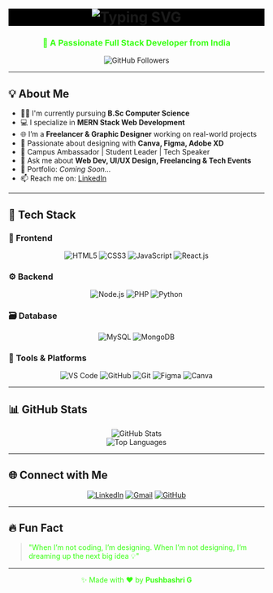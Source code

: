 
<h1 align="center" style="background-color:black;">
  <img src="https://readme-typing-svg.herokuapp.com?font=Fira+Code&size=36&duration=3000&pause=500&color=39FF14&center=true&vCenter=true&width=1000&lines=Hi+%F0%9F%91%8B%2C+I'm+Pushbashri+G.;Full+Stack+Developer;MERN+Stack+Enthusiast;Freelancer+%7C+Graphic+Designer;AI+Learner+%7C+Cloud+Explorer" alt="Typing SVG" />
</h1>

<h3 align="center" style="color:#39FF14;">🚀 A Passionate Full Stack Developer from India</h3>

<p align="center">
  <img src="https://img.shields.io/github/followers/shrig0620?label=Followers&style=social" alt="GitHub Followers"/>
</p>

---

## 💡 About Me

- 👩‍🎓 I'm currently pursuing **B.Sc Computer Science**
- 💻 I specialize in **MERN Stack Web Development**
- 🌐 I’m a **Freelancer & Graphic Designer** working on real-world projects
- 🎨 Passionate about designing with **Canva, Figma, Adobe XD**
- 🏅 Campus Ambassador | Student Leader | Tech Speaker
- 💬 Ask me about **Web Dev, UI/UX Design, Freelancing & Tech Events**
- 🔗 Portfolio: *Coming Soon...*
- 📫 Reach me on: [LinkedIn](https://www.linkedin.com/in/pushba-shri-g/)

---

## 🚀 Tech Stack

### 🧩 Frontend
<p align="center">
  <img src="https://img.icons8.com/color/48/html-5.png" title="HTML5"/>
  <img src="https://img.icons8.com/color/48/css3.png" title="CSS3"/>
  <img src="https://img.icons8.com/color/48/javascript--v1.png" title="JavaScript"/>
  <img src="https://img.icons8.com/ultraviolet/40/react--v1.png" title="React.js"/>
</p>

### ⚙️ Backend
<p align="center">
  <img src="https://img.icons8.com/color/48/nodejs.png" title="Node.js"/>
  <img src="https://img.icons8.com/offices/40/php-logo.png" title="PHP"/>
  <img src="https://img.icons8.com/color/48/python.png" title="Python"/>
</p>

### 🗃️ Database
<p align="center">
  <img src="https://img.icons8.com/color/48/mysql-logo.png" title="MySQL"/>
  <img src="https://img.icons8.com/color/48/mongodb.png" title="MongoDB"/>
</p>

### 🧰 Tools & Platforms
<p align="center">
  <img src="https://img.icons8.com/color/48/visual-studio-code-2019.png" title="VS Code"/>
  <img src="https://img.icons8.com/color/48/github--v1.png" title="GitHub"/>
  <img src="https://img.icons8.com/color/48/git.png" title="Git"/>
  <img src="https://img.icons8.com/fluency/48/figma.png" title="Figma"/>
  <img src="https://img.icons8.com/external-tal-revivo-color-tal-revivo/48/external-canva-a-graphic-design-platform-used-to-create-social-media-graphics-logo-color-tal-revivo.png" title="Canva"/>
</p>

---

## 📊 GitHub Stats
<p align="center">
  <img src="https://github-readme-stats.vercel.app/api?username=shrig0620&show_icons=true&theme=tokyonight" alt="GitHub Stats"/>
  <br/>
  <img src="https://github-readme-stats.vercel.app/api/top-langs/?username=shrig0620&layout=compact&theme=tokyonight" alt="Top Languages"/>
</p>

---

## 🌐 Connect with Me
<p align="center">
  <a href="https://www.linkedin.com/in/pushbashri-g/"><img src="https://img.icons8.com/color/48/linkedin.png" title="LinkedIn"/></a>
  <a href="mailto:your-email@example.com"><img src="https://img.icons8.com/color/48/gmail-new.png" title="Gmail"/></a>
  <a href="https://github.com/shrig0620"><img src="https://img.icons8.com/material-outlined/48/github.png" title="GitHub"/></a>
</p>

---

## 🔥 Fun Fact

> <span style="color:#39FF14;">"When I’m not coding, I’m designing. When I’m not designing, I’m dreaming up the next big idea 💡"</span>

---

<p align="center" style="color:#39FF14;">✨ Made with ❤️ by <b>Pushbashri G</b></p>

